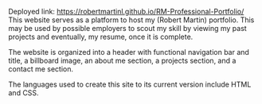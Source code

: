 Deployed link: https://robertmartinl.github.io/RM-Professional-Portfolio/
This website serves as a platform to host my (Robert Martin) portfolio. This may be used by possible employers to scout my skill by viewing my past projects and eventually, my resume, once it is complete.

The website is organized into a header with functional navigation bar and title, a billboard image, an about me section, a projects section, and a contact me section.

The languages used to create this site to its current version include HTML and CSS.